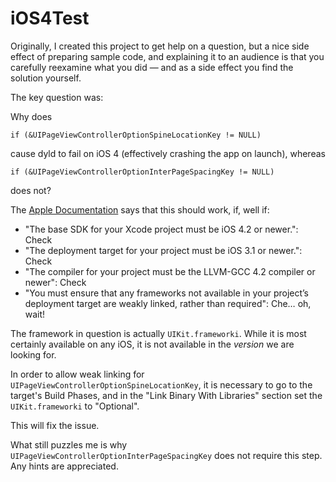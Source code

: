 iOS4Test
========

Originally, I created this project to get help on a question, but a nice side effect of preparing sample code, and explaining it to an audience is that you carefully reexamine what you did — and as a side effect you find the solution yourself.

The key question was:

Why does 

    if (&UIPageViewControllerOptionSpineLocationKey != NULL)

cause dyld to fail on iOS 4 (effectively crashing the app on launch), whereas

    if (&UIPageViewControllerOptionInterPageSpacingKey != NULL)

does not?

The [Apple Documentation](https://developer.apple.com/library/ios/#documentation/DeveloperTools/Conceptual/cross_development/Using/using.html#//apple_ref/doc/uid/20002000-1114537) says that this should work, if, well if:

* "The base SDK for your Xcode project must be iOS 4.2 or newer.": Check 
* "The deployment target for your project must be iOS 3.1 or newer.": Check
* "The compiler for your project must be the LLVM-GCC 4.2 compiler or newer": Check
* "You must ensure that any frameworks not available in your project’s deployment target are weakly linked, rather than required": Che… oh, wait!

The framework in question is actually `UIKit.frameworki`. While it is most certainly available on any iOS, it is not available in the *version* we are looking for.

In order to allow weak linking for `UIPageViewControllerOptionSpineLocationKey`, it is necessary to go to the target's Build Phases, and in the "Link Binary With Libraries" section set the `UIKit.frameworki` to "Optional".

This will fix the issue.

What still puzzles me is why `UIPageViewControllerOptionInterPageSpacingKey` does not require this step. Any hints are appreciated.
